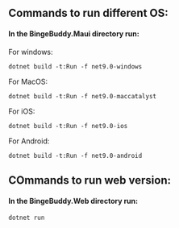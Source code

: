 ## Commands to run different OS:

#### In the BingeBuddy.Maui directory run:

For windows:
```
dotnet build -t:Run -f net9.0-windows 
```
For MacOS:
``` 
dotnet build -t:Run -f net9.0-maccatalyst 
```
For iOS:
``` 
dotnet build -t:Run -f net9.0-ios 
```
For Android:
``` 
dotnet build -t:Run -f net9.0-android
```    

## COmmands to run web version:

#### In the BingeBuddy.Web directory run:
```
dotnet run
```
